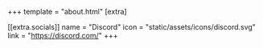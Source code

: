 +++
template = "about.html"
[extra]

[[extra.socials]]
name = "Discord"
icon = "static/assets/icons/discord.svg"
link = "https://discord.com/"
+++
